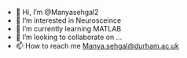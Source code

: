 - 👋 Hi, I’m @Manyasehgal2
- 👀 I’m interested in Neurosceince
- 🌱 I’m currently learning MATLAB
- 💞️ I’m looking to collaborate on ...
- 📫 How to reach me Manya.sehgal@durham.ac.uk

<!---
Manyasehgal2/Manyasehgal2 is a ✨ special ✨ repository because its `README.md` (this file) appears on your GitHub profile.
You can click the Preview link to take a look at your changes.
--->

